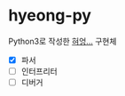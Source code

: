 ﻿# hyeong-py
Python3로 작성한 [혀엉...](https://gist.github.com/xnuk/d9f883ede568d97caa158255e4b4d069#%ED%95%98%ED%8A%B8-%EB%AC%BC%EC%9D%8C%ED%91%9C-%EB%8A%90%EB%82%8C%ED%91%9C) 구현체

- [x] 파서
- [ ] 인터프리터
- [ ] 디버거